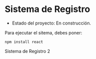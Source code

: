 <h1> Sistema de Registro </h1>

- Estado del proyecto: En construcción.

Para ejecutar el sitema, debes poner:

```npm install react ```

Sistema de Registro 2
